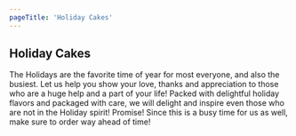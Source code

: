 ```yaml
---
pageTitle: 'Holiday Cakes'
---
```


## Holiday Cakes

The Holidays are the favorite time of year for most everyone, and also the busiest.
Let us help you show your love, thanks and appreciation to those who are a huge help
and a part of your life! Packed with delightful holiday flavors and packaged with care,
we will delight and inspire even those who are not in the Holiday spirit! Promise!
Since this is a busy time for us as well, make sure to order way ahead of time!